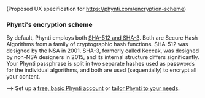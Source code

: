 (Proposed UX specification for https://phynti.com/encryption-scheme)

### Phynti's encryption scheme

By default, Phynti employs both [SHA-512 and SHA-3][Secure Hash Algorithms]. Both are Secure Hash Algorithms from a family of cryptographic hash functions. SHA-512 was designed by the NSA in 2001. SHA-3, formerly called Keccak, was designed by non-NSA designers in 2015, and its internal structure differs significantly. Your Phynti passphrase is split in two separate hashes used as passwords for the individual algorithms, and both are used (sequentially) to encrypt all your content.

--> Set up a [free, basic Phynti account][] or [tailor Phynti to your needs][].

[Secure Hash Algorithms]: https://en.wikipedia.org/wiki/Secure_Hash_Algorithms
[free, basic Phynti account]: basic
[tailor Phynti to your needs]: custom
